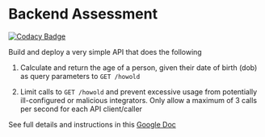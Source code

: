 # Backend Assessment

[![Codacy Badge](https://api.codacy.com/project/badge/Grade/a25d15571e1f4b2c81d65bec875327f4)](https://app.codacy.com/gh/Smeks-ops/talentQL-assessment?utm_source=github.com&utm_medium=referral&utm_content=Smeks-ops/talentQL-assessment&utm_campaign=Badge_Grade_Settings)

Build and deploy a very simple API that does the following

1.  Calculate and return the age of a person, given their date of birth (dob) as query parameters to `GET /howold`

2.  Limit calls to `GET /howold` and prevent excessive usage from potentially ill-configured or malicious integrators. Only allow a maximum of 3 calls per second for each API client/caller

See full details and instructions in this [Google Doc](https://docs.google.com/document/d/1ma5vKz0j34gwI9WYrZddMM1ENlQddGOVFJ5qdSq2QlQ)